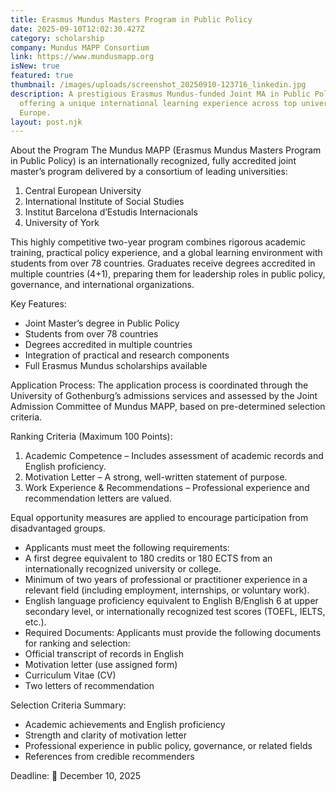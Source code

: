 ```yaml
---
title: Erasmus Mundus Masters Program in Public Policy
date: 2025-09-10T12:02:30.427Z
category: scholarship
company: Mundus MAPP Consortium
link: https://www.mundusmapp.org
isNew: true
featured: true
thumbnail: /images/uploads/screenshot_20250910-123716_linkedin.jpg
description: A prestigious Erasmus Mundus-funded Joint MA in Public Policy
  offering a unique international learning experience across top universities in
  Europe.
layout: post.njk
---
```

About the Program
The Mundus MAPP (Erasmus Mundus Masters Program in Public Policy) is an internationally recognized, fully accredited joint master’s program delivered by a consortium of leading universities:

 1. Central European University
   2. International Institute of Social Studies
   3. Institut Barcelona d’Estudis Internacionals
   4. University of York

This highly competitive two-year program combines rigorous academic training, practical policy experience, and a global learning environment with students from over 78 countries. Graduates receive degrees accredited in multiple countries (4+1), preparing them for leadership roles in public policy, governance, and international organizations.

Key Features:

* Joint Master’s degree in Public Policy
* Students from over 78 countries
* Degrees accredited in multiple countries
* Integration of practical and research components
* Full Erasmus Mundus scholarships available

Application Process:
The application process is coordinated through the University of Gothenburg’s admissions services and assessed by the Joint Admission Committee of Mundus MAPP, based on pre-determined selection criteria.

Ranking Criteria (Maximum 100 Points):

1. Academic Competence – Includes assessment of academic records and English proficiency.
2. Motivation Letter – A strong, well-written statement of purpose.
3. Work Experience & Recommendations – Professional experience and recommendation letters are valued.

Equal opportunity measures are applied to encourage participation from disadvantaged groups.

* Applicants must meet the following requirements:
* A first degree equivalent to 180 credits or 180 ECTS from an internationally recognized university or college.
* Minimum of two years of professional or practitioner experience in a relevant field (including employment, internships, or voluntary work).
* English language proficiency equivalent to English B/English 6 at upper secondary level, or internationally recognized test scores (TOEFL, IELTS, etc.).
* Required Documents:
  Applicants must provide the following documents for ranking and selection:
* Official transcript of records in English
* Motivation letter (use assigned form)
* Curriculum Vitae (CV)
* Two letters of recommendation

Selection Criteria Summary:

* Academic achievements and English proficiency
* Strength and clarity of motivation letter
* Professional experience in public policy, governance, or related fields
* References from credible recommenders

Deadline:
📅 December 10, 2025
